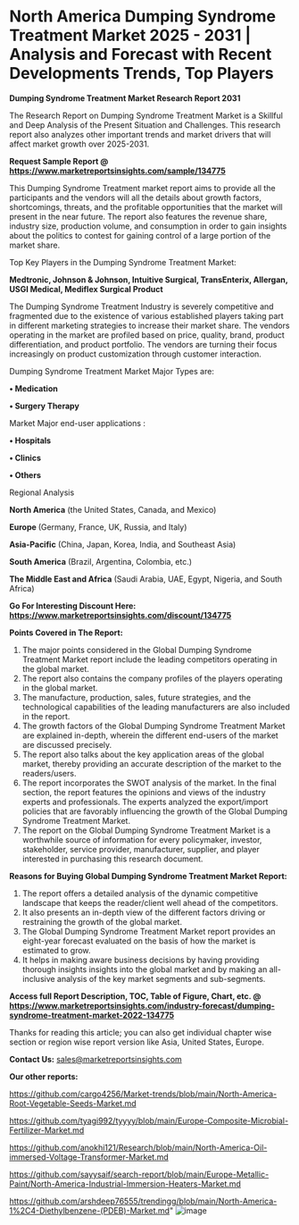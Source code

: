 # North America Dumping Syndrome Treatment Market 2025 - 2031 | Analysis and Forecast with Recent Developments Trends, Top Players

<strong>Dumping Syndrome Treatment Market Research Report 2031</strong>

The Research Report on Dumping Syndrome Treatment Market is a Skillful and Deep Analysis of the Present Situation and Challenges. This research report also analyzes other important trends and market drivers that will affect market growth over 2025-2031.

<strong>Request Sample Report @ <a href=https://www.marketreportsinsights.com/sample/134775>https://www.marketreportsinsights.com/sample/134775</a></strong>

This Dumping Syndrome Treatment market report aims to provide all the participants and the vendors will all the details about growth factors, shortcomings, threats, and the profitable opportunities that the market will present in the near future. The report also features the revenue share, industry size, production volume, and consumption in order to gain insights about the politics to contest for gaining control of a large portion of the market share.

Top Key Players in the Dumping Syndrome Treatment Market:

<strong>Medtronic, Johnson & Johnson, Intuitive Surgical, TransEnterix, Allergan, USGI Medical, Mediflex Surgical Product</strong>

The Dumping Syndrome Treatment Industry is severely competitive and fragmented due to the existence of various established players taking part in different marketing strategies to increase their market share. The vendors operating in the market are profiled based on price, quality, brand, product differentiation, and product portfolio. The vendors are turning their focus increasingly on product customization through customer interaction.

Dumping Syndrome Treatment Market Major Types are:

<strong>• Medication

• Surgery Therapy</strong>

Market Major end-user applications :

<strong>• Hospitals

• Clinics

• Others</strong>

Regional Analysis

</u><strong><b>North America</b></strong> (the United States, Canada, and Mexico)

<strong><b>Europe </b></strong>(Germany, France, UK, Russia, and Italy)

<strong><b>Asia-Pacific</b></strong> (China, Japan, Korea, India, and Southeast Asia)

<strong><b>South America</b></strong> (Brazil, Argentina, Colombia, etc.)

<strong><b>The Middle East and Africa</b></strong> (Saudi Arabia, UAE, Egypt, Nigeria, and South Africa)

<strong>Go For Interesting Discount Here: <a href=https://www.marketreportsinsights.com/discount/134775>https://www.marketreportsinsights.com/discount/134775</a></strong>

<strong>Points Covered in The Report:</strong>
<ol>
  <li>The major points considered in the Global Dumping Syndrome Treatment Market report include the leading competitors operating in the global market.</li>
  <li>The report also contains the company profiles of the players operating in the global market.</li>
  <li>The manufacture, production, sales, future strategies, and the technological capabilities of the leading manufacturers are also included in the report.</li>
  <li>The growth factors of the Global Dumping Syndrome Treatment Market are explained in-depth, wherein the different end-users of the market are discussed precisely.</li>
  <li>The report also talks about the key application areas of the global market, thereby providing an accurate description of the market to the readers/users.</li>
  <li>The report incorporates the SWOT analysis of the market. In the final section, the report features the opinions and views of the industry experts and professionals. The experts analyzed the export/import policies that are favorably influencing the growth of the Global Dumping Syndrome Treatment Market.</li>
  <li>The report on the Global Dumping Syndrome Treatment Market is a worthwhile source of information for every policymaker, investor, stakeholder, service provider, manufacturer, supplier, and player interested in purchasing this research document.</li>
</ol>
<strong>Reasons for Buying Global Dumping Syndrome Treatment Market Report:</strong>

<ol>
  <li>The report offers a detailed analysis of the dynamic competitive landscape that keeps the reader/client well ahead of the competitors.</li>
  <li>It also presents an in-depth view of the different factors driving or restraining the growth of the global market.</li>
  <li>The Global Dumping Syndrome Treatment Market report provides an eight-year forecast evaluated on the basis of how the market is estimated to grow.</li>
  <li>It helps in making aware business decisions by having providing thorough insights insights into the global market and by making an all-inclusive analysis of the key market segments and sub-segments.</li>
</ol>
<strong>Access full Report Description, TOC, Table of Figure, Chart, etc. @ <a href=https://www.marketreportsinsights.com/industry-forecast/dumping-syndrome-treatment-market-2022-134775>https://www.marketreportsinsights.com/industry-forecast/dumping-syndrome-treatment-market-2022-134775</a></strong>


Thanks for reading this article; you can also get individual chapter wise section or region wise report version like Asia, United States, Europe.

<strong>Contact Us:</strong>
sales@marketreportsinsights.com

<strong>Our other reports:</strong>

<a href=https://github.com/cargo4256/Market-trends/blob/main/North-America-Root-Vegetable-Seeds-Market.md>https://github.com/cargo4256/Market-trends/blob/main/North-America-Root-Vegetable-Seeds-Market.md</a>

<a href=https://github.com/tyagi992/tyyyy/blob/main/Europe-Composite-Microbial-Fertilizer-Market.md>https://github.com/tyagi992/tyyyy/blob/main/Europe-Composite-Microbial-Fertilizer-Market.md</a>

<a href=https://github.com/anokhi121/Research/blob/main/North-America-Oil-immersed-Voltage-Transformer-Market.md>https://github.com/anokhi121/Research/blob/main/North-America-Oil-immersed-Voltage-Transformer-Market.md</a>

<a href=https://github.com/sayysaif/search-report/blob/main/Europe-Metallic-Paint/North-America-Industrial-Immersion-Heaters-Market.md>https://github.com/sayysaif/search-report/blob/main/Europe-Metallic-Paint/North-America-Industrial-Immersion-Heaters-Market.md</a>

<a href=https://github.com/arshdeep76555/trendingg/blob/main/North-America-1%2C4-Diethylbenzene-(PDEB)-Market.md>https://github.com/arshdeep76555/trendingg/blob/main/North-America-1%2C4-Diethylbenzene-(PDEB)-Market.md</a>"
![image](https://github.com/user-attachments/assets/05d7e0ae-8f08-4110-9b76-43957f62403b)
